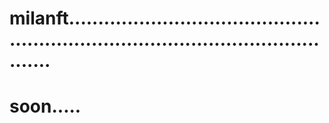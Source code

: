 # milanft.......................................................................................................
# soon.....
